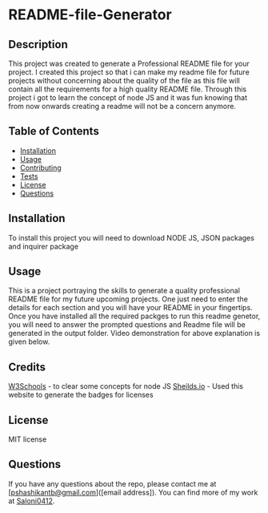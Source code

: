 # README-file-Generator

## Description

This project was created to generate a Professional README file for your project. I created this project so that i can make my readme file for future projects without concerning about the quality of the file as this file will contain all the requirements for a high quality README file. Through this project i got to learn the concept of node JS and it was fun knowing that from now onwards creating a readme will not be a concern anymore.

## Table of Contents

- [Installation](#installation)
- [Usage](#usage)
- [Contributing](#contributing)
- [Tests](#tests)
- [License](#license)
- [Questions](#questions)

## Installation

To install this project you will need to download NODE JS, JSON packages and inquirer package 

## Usage

This is a project portraying the skills to generate a quality professional README file for my future upcoming projects. One just need to enter the details for each section and you will have your README in your fingertips. Once you have installed all the required packges to run this readme genetor, you will need to answer the prompted questions and Readme file will be generated in the output folder. Video demonstration for above explanation is given below. 

## Credits

[W3Schools](https://www.w3schools.com/) - to clear some concepts for node JS
[Sheilds.io](https://shields.io/category/license) - Used this website to generate the badges for licenses

## License

MIT license

## Questions

If you have any questions about the repo, please contact me at [pshashikantb@gmail.com]([email address]). You can find more of my work at [Saloni0412](https://github.com/username/).
